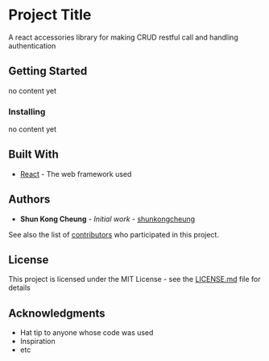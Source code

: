 # Project Title

A react accessories library for making CRUD restful call and handling authentication

## Getting Started

no content yet

### Installing

no content yet

## Built With

* [React](http://https://reactjs.org/) - The web framework used

## Authors

* **Shun Kong Cheung** - *Initial work* - [shunkongcheung](https://github.com/shunkongcheung)

See also the list of [contributors](https://github.com/shunkongcheung/react-accessories) who participated in this project.

## License

This project is licensed under the MIT License - see the [LICENSE.md](LICENSE.md) file for details

## Acknowledgments

* Hat tip to anyone whose code was used
* Inspiration
* etc
